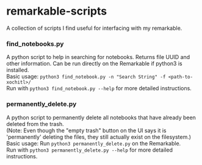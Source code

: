 # remarkable-scripts
A collection of scripts I find useful for interfacing with my remarkable. 

### find_notebooks.py
A python script to help in searching for notebooks. 
Returns file UUID and other information. Can be run directly on the Remarkable if python3 is installed. \
Basic usage: `python3 find_notebook.py -n "Search String" -f <path-to-xochitl>/` \
Run with `python3 find_notebook.py --help` for more detailed instructions.

### permanently_delete.py
A python script to permanently delete all notebooks that 
have already been deleted from the trash. \
(Note: Even though the "empty trash" button on the UI says it is 'permanently' deleting the files, they still actually exist on the filesystem.)
Basic usage: Run `python3 permanently_delete.py` on the Remarkable. \
Run with `python3 permanently_delete.py --help` for more detailed instructions.
